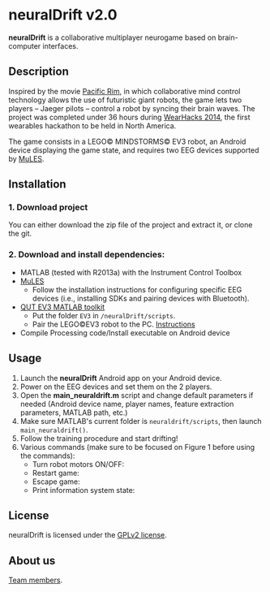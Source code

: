 # neuralDrift v2.0

**neuralDrift** is a collaborative multiplayer neurogame based on brain-computer interfaces.

## Description

Inspired by the movie [Pacific Rim](http://en.wikipedia.org/wiki/Pacific_Rim_%28film%29),
in which collaborative mind control technology allows the use of futuristic giant robots,
the game lets two players – Jaeger pilots – control a robot by syncing their brain waves.
The project was completed under 36 hours during [WearHacks 2014](http://www.wearhacks.com/),
the first wearables hackathon to be held in North America.

The game consists in a LEGO&copy; MINDSTORMS&copy; EV3 robot, an Android device displaying the game state, and requires two EEG devices supported by [MuLES](https://github.com/MuSAELab/MuLES).


## Installation

### 1. Download project

You can either download the zip file of the project and extract it, or clone the git.

### 2. Download and install dependencies:

- MATLAB (tested with R2013a) with the Instrument Control Toolbox
- [MuLES](https://github.com/MuSAELab/MuLES)
	* Follow the installation instructions for configuring specific EEG devices (i.e., installing SDKs and pairing devices with Bluetooth).
- [QUT EV3 MATLAB toolkit](https://wiki.qut.edu.au/download/attachments/172135780/EV3.zip?version=1&modificationDate=1391352088000&api=v2)
	* Put the folder ```EV3``` in ```/neuralDrift/scripts```.
	* Pair the LEGO&copy;EV3 robot to the PC. [Instructions](http://cache.lego.com/r/www/r/mindstorms/-/media/franchises/mindstorms%202014/support/bluetooth%20support%20for%20ev3.pdf?l.r2=-716871911)
- Compile Processing code/Install executable on Android device

## Usage

1. Launch the **neuralDrift** Android app on your Android device.
2. Power on the EEG devices and set them on the 2 players.
3. Open the **main_neuraldrift.m** script and change default parameters if needed (Android device name, player names, feature extraction parameters, MATLAB path, etc.)
4. Make sure MATLAB's current folder is ```neuraldrift/scripts```, then launch ```main_neuraldrift()```.
5. Follow the training procedure and start drifting!
6. Various commands (make sure to be focused on Figure 1 before using the commands):
	* Turn robot motors ON/OFF: <SPACE>
	* Restart game: <r>
	* Escape game: <Esc>
	* Print information system state: <n>

## License

neuralDrift is licensed under the [GPLv2 license](LICENSE.md).

## About us

[Team members](http://neuraldrift.net/?page_id=12).
